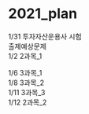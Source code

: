 # 2021_plan

1/31 투자자산운용사 시험<br>
출제예상문제<br>
1/2 2과목_1<br>

1/6 3과목_1<br>
1/8 3과목_2<br>
1/11 3과목_3<br>
1/12 2과목_2<br>
